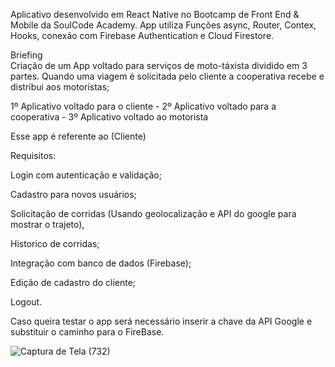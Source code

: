 Aplicativo desenvolvido em React Native no Bootcamp de Front End & Mobile da SoulCode Academy.
App utiliza Funções async, Router, Contex, Hooks, conexão com Firebase Authentication e Cloud Firestore.

Briefing  
Criação de um App voltado para serviços de moto-táxista dividido em 3 partes. Quando uma viagem é solicitada pelo cliente a cooperativa recebe e distribui aos motoristas;

1º Aplicativo voltado para o cliente - 
2º Aplicativo voltado para a cooperativa -
3º Aplicativo voltado ao motorista 

Esse app é referente ao (Cliente)

Requisitos:

Login com autenticação e validação;

Cadastro para novos usuários;

Solicitação de corridas (Usando geolocalização e API do google para mostrar o trajeto), 

Historico de corridas;

Integração com banco de dados (Firebase);

Edição de cadastro do cliente;

Logout.

Caso queira testar o app será necessário inserir a chave da API Google e substituir o caminho para o FireBase.


![Captura de Tela (732)](https://user-images.githubusercontent.com/84743443/149993435-25fffbc0-ef18-4b57-a748-d7f5c3a70d34.png)
